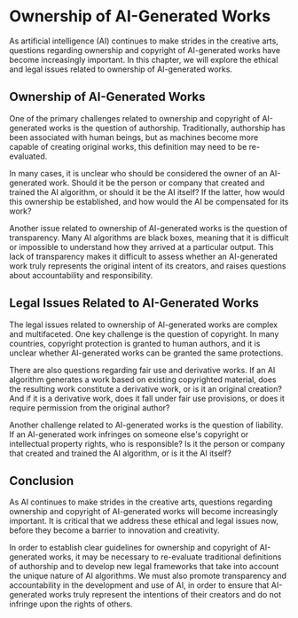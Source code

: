 Ownership of AI-Generated Works
================================================================================================

As artificial intelligence (AI) continues to make strides in the creative arts, questions regarding ownership and copyright of AI-generated works have become increasingly important. In this chapter, we will explore the ethical and legal issues related to ownership of AI-generated works.

Ownership of AI-Generated Works
-------------------------------

One of the primary challenges related to ownership and copyright of AI-generated works is the question of authorship. Traditionally, authorship has been associated with human beings, but as machines become more capable of creating original works, this definition may need to be re-evaluated.

In many cases, it is unclear who should be considered the owner of an AI-generated work. Should it be the person or company that created and trained the AI algorithm, or should it be the AI itself? If the latter, how would this ownership be established, and how would the AI be compensated for its work?

Another issue related to ownership of AI-generated works is the question of transparency. Many AI algorithms are black boxes, meaning that it is difficult or impossible to understand how they arrived at a particular output. This lack of transparency makes it difficult to assess whether an AI-generated work truly represents the original intent of its creators, and raises questions about accountability and responsibility.

Legal Issues Related to AI-Generated Works
------------------------------------------

The legal issues related to ownership of AI-generated works are complex and multifaceted. One key challenge is the question of copyright. In many countries, copyright protection is granted to human authors, and it is unclear whether AI-generated works can be granted the same protections.

There are also questions regarding fair use and derivative works. If an AI algorithm generates a work based on existing copyrighted material, does the resulting work constitute a derivative work, or is it an original creation? And if it is a derivative work, does it fall under fair use provisions, or does it require permission from the original author?

Another challenge related to AI-generated works is the question of liability. If an AI-generated work infringes on someone else's copyright or intellectual property rights, who is responsible? Is it the person or company that created and trained the AI algorithm, or is it the AI itself?

Conclusion
----------

As AI continues to make strides in the creative arts, questions regarding ownership and copyright of AI-generated works will become increasingly important. It is critical that we address these ethical and legal issues now, before they become a barrier to innovation and creativity.

In order to establish clear guidelines for ownership and copyright of AI-generated works, it may be necessary to re-evaluate traditional definitions of authorship and to develop new legal frameworks that take into account the unique nature of AI algorithms. We must also promote transparency and accountability in the development and use of AI, in order to ensure that AI-generated works truly represent the intentions of their creators and do not infringe upon the rights of others.
